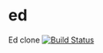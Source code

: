 # ed
Ed clone
[![Build Status](https://travis-ci.org/cwandrews/ed.svg?branch=master)](https://travis-ci.org/cwandrews/ed)
